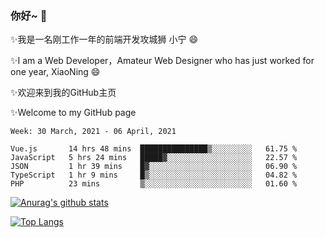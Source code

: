 ### 你好~  👋

✨我是一名刚工作一年的前端开发攻城狮 小宁 😄

✨I am a Web Developer，Amateur Web Designer who has just worked for one year, XiaoNing 😄

✨欢迎来到我的GitHub主页

✨Welcome to my GitHub page
<!--
**7148505/7148505** is a ✨ _special_ ✨ repository because its `README.md` (this file) appears on your GitHub profile.

Here are some ideas to get you started:

- 🔭 I’m currently working on ...
- 🌱 I’m currently learning ...
- 👯 I’m looking to collaborate on ...
- 🤔 I’m looking for help with ...
- 💬 Ask me about ...
- 📫 How to reach me: ...
- 😄 Pronouns: ...
- ⚡ Fun fact: ...
-->

<!--START_SECTION:waka-->
```text
Week: 30 March, 2021 - 06 April, 2021

Vue.js       14 hrs 48 mins  ███████████████▒░░░░░░░░░   61.75 % 
JavaScript   5 hrs 24 mins   █████▓░░░░░░░░░░░░░░░░░░░   22.57 % 
JSON         1 hr 39 mins    █▓░░░░░░░░░░░░░░░░░░░░░░░   06.90 % 
TypeScript   1 hr 9 mins     █▒░░░░░░░░░░░░░░░░░░░░░░░   04.82 % 
PHP          23 mins         ▒░░░░░░░░░░░░░░░░░░░░░░░░   01.60 % 
```
<!--END_SECTION:waka-->

[![Anurag's github stats](https://github-readme-stats.vercel.app/api?username=littleCareless)](https://github.com/anuraghazra/github-readme-stats)

[![Top Langs](https://github-readme-stats.vercel.app/api/top-langs/?username=littleCareless&layout=compact)](https://github.com/anuraghazra/github-readme-stats)
